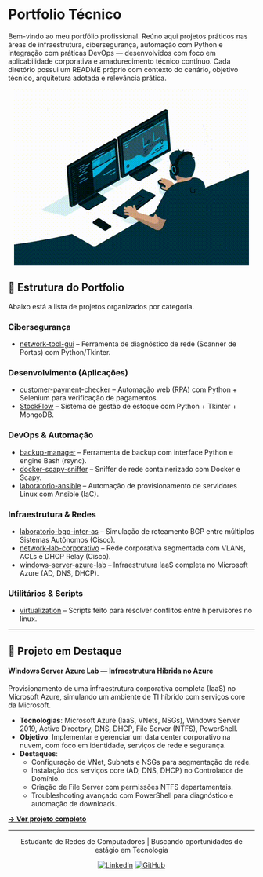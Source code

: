 #  Portfolio Técnico 


Bem-vindo ao meu portfólio profissional. Reúno aqui projetos práticos nas áreas de infraestrutura, cibersegurança, automação com Python e integração com práticas DevOps — desenvolvidos com foco em aplicabilidade corporativa e amadurecimento técnico contínuo. Cada diretório possui um README próprio com contexto do cenário, objetivo técnico, arquitetura adotada e relevância prática.

<div align="center">

![Demonstração TI](./TI.gif)

</div>

## 📁 Estrutura do Portfolio

Abaixo está a lista de projetos organizados por categoria.

### Cibersegurança
- [network-tool-gui](./ciberseguranca/network-tool-gui) – Ferramenta de diagnóstico de rede (Scanner de Portas) com Python/Tkinter.

### Desenvolvimento (Aplicações)
- [customer-payment-checker](./dev/customer-payment-checker) – Automação web (RPA) com Python + Selenium para verificação de pagamentos.
- [StockFlow](./dev/StockFlow) – Sistema de gestão de estoque com Python + Tkinter + MongoDB.

### DevOps & Automação
- [backup-manager](./devops/backup-manager) – Ferramenta de backup com interface Python e engine Bash (rsync).
- [docker-scapy-sniffer](./devops/docker-scapy-sniffer) – Sniffer de rede containerizado com Docker e Scapy.
- [laboratorio-ansible](./devops/laboratorio-ansible) – Automação de provisionamento de servidores Linux com Ansible (IaC).

### Infraestrutura & Redes
- [laboratorio-bgp-inter-as](./Infraestrutura/laboratorio-bgp-inter-as) – Simulação de roteamento BGP entre múltiplos Sistemas Autônomos (Cisco).
- [network-lab-corporativo](./Infraestrutura/network-lab-corporativo) – Rede corporativa segmentada com VLANs, ACLs e DHCP Relay (Cisco).
- [windows-server-azure-lab](./Infraestrutura/windows-server-azure-lab) – Infraestrutura IaaS completa no Microsoft Azure (AD, DNS, DHCP).

### Utilitários & Scripts
- [virtualization](./utility-scripts/virtualization) – Scripts feito para resolver conflitos entre hipervisores no linux.

---

## 🎯 Projeto em Destaque

#### Windows Server Azure Lab — Infraestrutura Híbrida no Azure
Provisionamento de uma infraestrutura corporativa completa (IaaS) no Microsoft Azure, simulando um ambiente de TI híbrido com serviços core da Microsoft.

- **Tecnologias**: Microsoft Azure (IaaS, VNets, NSGs), Windows Server 2019, Active Directory, DNS, DHCP, File Server (NTFS), PowerShell.
- **Objetivo**: Implementar e gerenciar um data center corporativo na nuvem, com foco em identidade, serviços de rede e segurança.
- **Destaques**:
    - Configuração de VNet, Subnets e NSGs para segmentação de rede.
    - Instalação dos serviços core (AD, DNS, DHCP) no Controlador de Domínio.
    - Criação de File Server com permissões NTFS departamentais.
    - Troubleshooting avançado com PowerShell para diagnóstico e automação de downloads.

**[→ Ver projeto completo](./Infraestrutura/windows-server-azure-lab/)**

---
<div align="center">

 Estudante de Redes de Computadores | Buscando oportunidades de estágio em Tecnologia  

[![LinkedIn](https://img.shields.io/badge/LinkedIn-jonatas--pimenta-black?logo=linkedin&style=for-the-badge)](https://www.linkedin.com/in/jonatas-pimenta-9ab861288/)
[![GitHub](https://img.shields.io/badge/GitHub-Ver_Mais_Projetos-black?logo=github&style=for-the-badge)](https://github.com/jonatas-pimenta)

</div>
